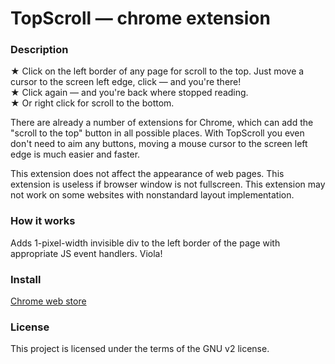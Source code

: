 # TopScroll — chrome extension

### Description
★ Click on the left border of any page for scroll to the top. Just move a cursor to the screen left edge, click — and you're there!  
★ Click again — and you're back where stopped reading.  
★ Or right click for scroll to the bottom.  

There are already a number of extensions for Chrome, which can add the "scroll to the top" button in all possible places. With TopScroll you even don't need to aim any buttons, moving a mouse cursor to the screen left edge is much easier and faster.

This extension does not affect the appearance of web pages.
This extension is useless if browser window is not fullscreen.
This extension may not work on some websites with nonstandard layout implementation.

### How it works
Adds 1-pixel-width invisible div to the left border of the page with appropriate JS event handlers. Viola!

### Install
[Chrome web store](https://chrome.google.com/webstore/detail/topscroll/hnninpkmflibadgihijdmlilikhdgajj)

### License
This project is licensed under the terms of the GNU v2 license.
